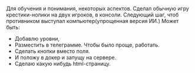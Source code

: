 Для обучения и понимания, некоторых аспектов.
Сделал обычную игру крестики-нолики на двух игроков, в консоли.
Следующий шаг, чтоб противником выступал компьютер(упрощенная версия ИИ.)
Может быть:
- Добавлю уровни,
- Разместить в телеграмме. Чтобы было проще, работать.
- Сделать кнопки вместо поля.
- И положу в докер и запущу на сервере.
- Сделаю какую нибудь html-страницу.